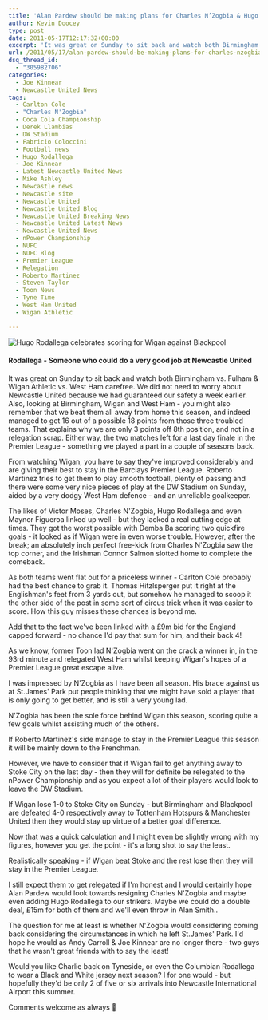 ```yaml
---
title: 'Alan Pardew should be making plans for Charles N’Zogbia & Hugo Rodallega'
author: Kevin Doocey
type: post
date: 2011-05-17T12:17:32+00:00
excerpt: 'It was great on Sunday to sit back and watch both Birmingham vs. Fulham & Wigan Athletic vs. West Ham carefree. We did not..'
url: /2011/05/17/alan-pardew-should-be-making-plans-for-charles-nzogbia-hugo-rodallega/
dsq_thread_id:
  - "305982706"
categories:
  - Joe Kinnear
  - Newcastle United News
tags:
  - Carlton Cole
  - "Charles N'Zogbia"
  - Coca Cola Championship
  - Derek Llambias
  - DW Stadium
  - Fabricio Coloccini
  - Football news
  - Hugo Rodallega
  - Joe Kinnear
  - Latest Newcastle United News
  - Mike Ashley
  - Newcastle news
  - Newcastle site
  - Newcastle United
  - Newcastle United Blog
  - Newcastle United Breaking News
  - Newcastle United Latest News
  - Newcastle United News
  - nPower Championship
  - NUFC
  - NUFC Blog
  - Premier League
  - Relegation
  - Roberto Martinez
  - Steven Taylor
  - Toon News
  - Tyne Time
  - West Ham United
  - Wigan Athletic

---
```

![Hugo Rodallega celebrates scoring for Wigan against Blackpool](http://www.tynetime.com/wp-content/uploads/2011/05/Hugo-Rodallega-Wigan-Athletic.jpg "Hugo-Rodallega-Wigan-Athletic")

#### Rodallega - Someone who could do a very good job at Newcastle United

It was great on Sunday to sit back and watch both Birmingham vs. Fulham & Wigan Athletic vs. West Ham carefree. We did not need to worry about Newcastle United because we had guaranteed our safety a week earlier. Also, looking at Birmingham, Wigan and West Ham - you might also remember that we beat them all away from home this season, and indeed managed to get 16 out of a possible  18 points from those three troubled teams. That explains why we are only 3 points off 8th position, and not in a relegation scrap. Either way, the two matches left for a last day finale in the Premier League - something we played a part in a couple of seasons back.

From watching Wigan, you have to say they've improved considerably and are giving their best to stay in the Barclays Premier League. Roberto Martinez tries to get them to play smooth football, plenty of passing and there were some very nice pieces of play at the DW Stadium on Sunday, aided by a very dodgy West Ham defence - and an unreliable goalkeeper.

The likes of Victor Moses, Charles N'Zogbia, Hugo Rodallega and even Maynor Figueroa linked up well - but they lacked a real cutting edge at times. They got the worst possible with Demba Ba scoring two quickfire goals - it looked as if Wigan were in even worse trouble. However, after the break; an absolutely inch perfect free-kick from Charles N'Zogbia saw the top corner, and the Irishman Connor Salmon slotted home to complete the comeback.

As both teams went flat out for a priceless winner - Carlton Cole probably had the best chance to grab it. Thomas Hitzlsperger put it right at the Englishman's feet from 3 yards out, but somehow he managed to scoop it the other side of the post in some sort of circus trick when it was easier to score. How this guy misses these chances is beyond me.

Add that to the fact we've been linked with a £9m bid for the England capped forward - no chance I'd pay that sum for him, and their back 4!

As we know, former Toon lad N'Zogbia went on the crack a winner in, in the 93rd minute and relegated West Ham whilst keeping Wigan's hopes of a Premier League great escape alive.

I was impressed by N'Zogbia as I have been all season. His brace against us at St.James' Park put people thinking that we might have sold a player that is only going to get better, and is still a very young lad.

N'Zogbia has been the sole force behind Wigan this season, scoring quite a few goals whilst assisting much of the others.

If Roberto Martinez's side manage to stay in the Premier League this season it will be mainly down to the Frenchman.

However, we have to consider that if Wigan fail to get anything away to Stoke City on the last day - then they will for definite be relegated to the nPower Championship and as you expect a lot of their players would look to leave the DW Stadium.

If Wigan lose 1-0 to Stoke City on Sunday - but Birmingham and Blackpool are defeated 4-0 respectively away to Tottenham Hotspurs & Manchester United then they would stay up virtue of a better goal difference.

Now that was a quick calculation and I might even be slightly wrong with my figures, however you get the point - it's a long shot to say the least.

Realistically speaking - if Wigan beat Stoke and the rest lose then they will stay in the Premier League.

I still expect them to get relegated if I'm honest and I would certainly hope Alan Pardew would look towards resigning Charles N'Zogbia and maybe even adding Hugo Rodallega to our strikers. Maybe we could do a double deal, £15m for both of them and we'll even throw in Alan Smith..

The question for me at least is whether N'Zogbia would considering coming back considering the circumstances in which he left St.James' Park. I'd hope he would as Andy Carroll & Joe Kinnear are no longer there - two guys that he wasn't great friends with to say the least!

Would you like Charlie back on Tyneside, or even the Columbian Rodallega to wear a Black and White jersey next season? I for one would - but hopefully they'd be only 2 of five or six arrivals into Newcastle International Airport this summer.

Comments welcome as always 🙂
